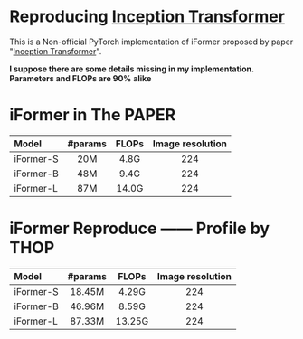 # Reproducing [Inception Transformer](http://arxiv.org/abs/2205.12956)
This is a Non-official PyTorch implementation of iFormer proposed by paper "[Inception Transformer](http://arxiv.org/abs/2205.12956)".

**I suppose there are some details missing in my implementation.**
**Parameters and FLOPs are 90% alike**

# iFormer in The PAPER

| Model      |  #params  | FLOPs | Image resolution |
| :---       |   :---:   |  :---: |  :---: |
| iFormer-S  |   20M     |   4.8G  |   224 |
| iFormer-B  |   48M     |   9.4G  |   224 |
| iFormer-L  |   87M     |   14.0G |   224 |

# iFormer Reproduce —— Profile by THOP
| Model      |  #params  | FLOPs | Image resolution |
| :---       |   :---:   |  :---: |  :---: |
| iFormer-S  |   18.45M     |   4.29G  |   224 |
| iFormer-B  |   46.96M     |   8.59G  |   224 |
| iFormer-L  |   87.33M     |   13.25G |   224 |